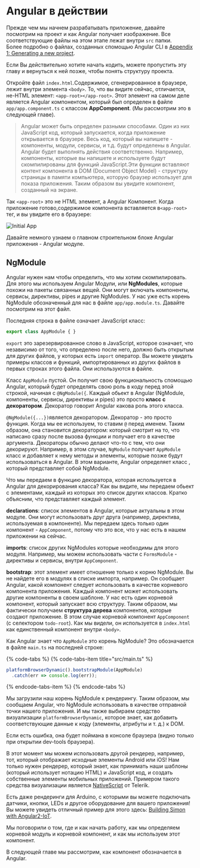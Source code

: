 # Angular в действии

Прежде чем мы начнем разрабатывать приложение, давайте посмотрим на проект и как Angular получает изображение. Все соответствующие файлы на этом этапе лежат внутри `src` папки.  
Более подробно о файлах, созданных спомощью  Angular CLI в [Appendix 1: Generating a new project](https://ng-girls.gitbook.io/todo-list-tutorial/generating_a_new_project.html).

Если Вы действительно хотите начать кодить, можете пропустить эту главу и вернуться к ней позже, чтобы понять структуру проекта.

Откройте файл `index.html`.Содержимое, сгенерированное в браузере, лежит внутри элемента  `<body>`. То, что вы видите сейчас, отличается, не-HTML элемент: `<app-root></app-root>`. Этот элемент на самом деле является Angular компонентом, который был определен в файле `app/app.component.ts` с классом **AppComponent**. \(Мы рассмотрим это в следующей главе\).

> Angular может быть определен разными способами. Один из них  JavaScript код, который запускается, когда приложение открывается в браузере. Весь код, который вы напишете - компоненты, модули, сервисы, и т.д. будут определены в Angular. Angular будет выполнять действия соответственно. Например, компоненты, которые вы напишете и используете будут скомпилированы для функций JavaScript.Эти функции вставляют контент компонента в DOM \(Document Object Model\) - структуру страницы в памяти компьютера, которую браузер использует для показа приложения. Таким образом вы увидите компонент, созданный на экране.

Так `<app-root>` это не HTML элемент, а Angular Компонент. Когда приложение готово,содержимое компонента вставляется в`<app-root>` тег, и вы увидите его в браузере:

![Initial App](https://github.com/ng-girls/todo-list-tutorial/raw/master/assets/initial-app.png)

Давайте немного узнаем о главном строительном блоке Angular приложения -  Angular модуле.

## NgModule

Angular нужен нам чтобы определить, что мы хотим скомпилировать. Для этого мы используем Angular Модули, или **NgModules**, которые похожи на пакеты связанных вещей. Они могут включать компоненты, сервисы, директивы, pipes и другие NgModules. У нас уже есть корень NgModule обозначенный для нас в файле `app/app.module.ts`. Давайте посмотрим на этот файл.

Последняя строка в файле означает JavaScript класс:

```typescript
export class AppModule { }
```

`export` это зарезервированное слово в JavaScript, которое означает, что независимо от того, что определено после него, должно быть открытым для других файлов, у которых есть `import` оператор. Вы можете увидеть примеры классов и функций, импортированных из других файлов в первых строках этого файла. Они используются в файле.

Класс `AppModule` пустой. Он получит свою функциональность спомощью Angular, который будет определять свою роль в коду перед этой строкой, начиная с `@NgModule({`.
Каждый обьект в Angular \(NgModule, компоненты, сервисы, директивы и pipes\) это просто **класс с декоратором**. Декоратор говорит Angular какова роль этого класса.

`@NgModule({...})`является декоратором. Декоратор - это просто функция. Когда мы ее используем, то ставим `@` перед именем. Таким образом, она становится декоратором: который смотрит на то, что написано сразу после вызова функции и получает его в качестве аргумента. Декораторы обычно делают что-то с тем, что они декорируют. Например, в этом случае,  `NgModule` получает `AppModule` класс и добавляет к нему методы и элементы, которые позже будут использоваться в Angular. В этом варианте, Angular определяет класс , который представляет собой  NgModule.

Что мы передаем в функцию декоратора, которая используется в Angular для декорирования класса? Как вы видите, мы передаем обьект с элементами, каждый из которых это список других классов. Кратко объясним, что представляет каждый элемент.

**declarations**: список элементов в Angular, которые актуальны в этом модуле. Они могут использовать друг друга \(например, директива, используемая в компоненте\). Мы передаем здесь только один компонент - `AppComponent`, потому что это все, что у нас есть в нашем приложении на сейчас.

**imports**: список других NgModules которые необходимы для этого модуля. Например, мы можем использовать части с `FormsModule` - директивы и сервисы, внутри `AppComponent`.

**bootstrap**: этот элемент имеет отношение только к корню NgModule. Вы не найдете его в модулях в списке импорта, например. Он сообщает Angular, какой компонент следует использовать в качестве корневого компонента приложения. Каждый компонент может использовать другие компоненты в своем шаблоне. У нас есть один корневой компонент, который запускает всю структуру. Таким образом, мы фактически получаем  **структура дерева** компонентов, которые создают приложение. В этом случае корневой компонент `AppComponent` \(с селектором `todo-root`\). Как мы видели, он используется в `index.html` как единственный компонент внутри `<body>`.

Как Angular знает что `AppModule` это корень NgModule? Это обозначается в файле `main.ts` на последней строке:

{% code-tabs %}
{% code-tabs-item title="src/main.ts" %}
```typescript
platformBrowserDynamic().bootstrapModule(AppModule)
  .catch(err => console.log(err));
```
{% endcode-tabs-item %}
{% endcode-tabs %}

Мы загрузили наш корень NgModule к рендерингу. Таким образом, мы сообщаем Angular, что NgModule использовать в качестве отправной точки нашего приложения. И мы также выбираем средство визуализации `platformBrowserDynamic`, которое знает, как  добавить соответствующие данные к коду \(элементы, атрибуты и т. д.\) к DOM.

Если есть ошибка, она будет поймана в консоле браузера \(видно только при открытии dev-tools браузера\).

В этот момент мы можем использовать другой рендерер, например, тот, который отображает исходные элементы Android или iOS! Нам только нужен рендерер, который знает, как принимать наши шаблоны \(который использует нотацию HTML\) и JavaScript код, и создать собственные элементы мобильных приложений. Примером такого средства визуализации является [NativeScript](https://www.nativescript.org/) от Telerik.

Есть даже рендеринги для Arduino, с которыми вы можете подключать датчики, кнопки, LEDs и другое оборудование для вашего приложения! Вы можете увидеть отличный пример для этого здесь: [Building Simon with Angular2-IoT](https://medium.com/@urish/building-simon-with-angular2-iot-fceb78bb18e5#.430qu216w).

Мы поговорили о том, где и как начать работу, как мы определяем корневой модуль и корневой компонент, и как мы используем этот компонент.

В следующей главе мы рассмотрим, как компонент обозначается в Angular.

